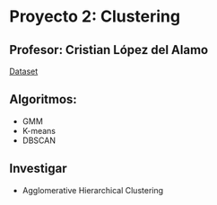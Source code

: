 # Proyecto 2: Clustering

## Profesor: Cristian López del Alamo

[Dataset](https://drive.google.com/drive/folders/1gyvQ9tbogoKCLod6jeBH8wXylY4weZ-w)

## Algoritmos:
* GMM
* K-means
* DBSCAN

## Investigar
* Agglomerative Hierarchical Clustering
